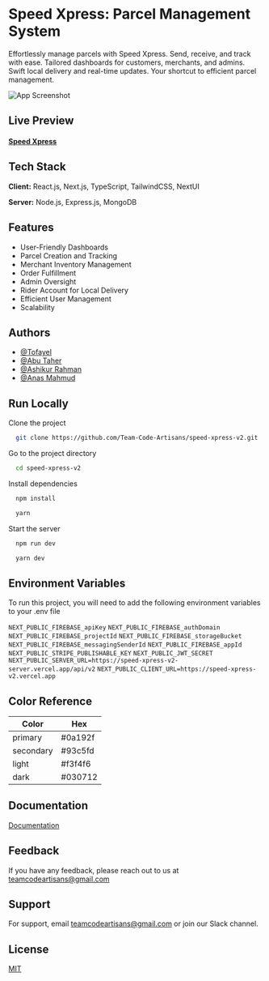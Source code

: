 
# Speed Xpress: Parcel Management System


Effortlessly manage parcels with Speed Xpress. Send, receive, and track with ease. Tailored dashboards for customers, merchants, and admins. Swift local delivery and real-time updates. Your shortcut to efficient parcel management.

![App Screenshot](https://res.cloudinary.com/df7zqzc8x/image/upload/v1709920322/speed-xpress-screenshot_tymwvf.png)


## Live Preview

#### [Speed Xpress](https://speed-xpress-v2.vercel.app)


## Tech Stack

**Client:** React.js, Next.js, TypeScript, TailwindCSS, NextUI

**Server:** Node.js, Express.js, MongoDB


## Features

- User-Friendly Dashboards
- Parcel Creation and Tracking
- Merchant Inventory Management
- Order Fulfillment
- Admin Oversight
- Rider Account for Local Delivery
- Efficient User Management
- Scalability


## Authors

- [@Tofayel](https://www.github.com/Tofayel-stack)
- [@Abu Taher](https://www.github.com/writerabutaher)
- [@Ashikur Rahman](https://www.github.com/ashikur540)
- [@Anas Mahmud](https://www.github.com/anas-mahmud)


## Run Locally

Clone the project

```bash
  git clone https://github.com/Team-Code-Artisans/speed-xpress-v2.git
```

Go to the project directory

```bash
  cd speed-xpress-v2
```

Install dependencies

```bash
  npm install
```
```bash
  yarn
```

Start the server

```bash
  npm run dev
```
```bash
  yarn dev
```


## Environment Variables

To run this project, you will need to add the following environment variables to your .env file

`NEXT_PUBLIC_FIREBASE_apiKey`
`NEXT_PUBLIC_FIREBASE_authDomain`
`NEXT_PUBLIC_FIREBASE_projectId`
`NEXT_PUBLIC_FIREBASE_storageBucket`
`NEXT_PUBLIC_FIREBASE_messagingSenderId`
`NEXT_PUBLIC_FIREBASE_appId`
`NEXT_PUBLIC_STRIPE_PUBLISHABLE_KEY`
`NEXT_PUBLIC_JWT_SECRET`
`NEXT_PUBLIC_SERVER_URL=https://speed-xpress-v2-server.vercel.app/api/v2`
`NEXT_PUBLIC_CLIENT_URL=https://speed-xpress-v2.vercel.app`


## Color Reference

| Color             | Hex                |
| ----------------- |------------------- |
| primary           | #0a192f            |
| secondary         | #93c5fd            |
| light             | #f3f4f6            |
| dark              | #030712            |


## Documentation

[Documentation](https://docs.google.com/document/d/1QVaNc4gVsEAPvAsBPO9Rjr3sb31Y1o0-RIxc3xMgFIo/edit?usp=sharing)


## Feedback

If you have any feedback, please reach out to us at teamcodeartisans@gmail.com


## Support

For support, email teamcodeartisans@gmail.com or join our Slack channel.


## License

[MIT](https://choosealicense.com/licenses/mit/)
